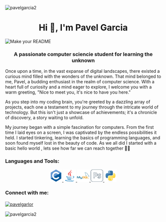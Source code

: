 <p align="left"> <img src="https://komarev.com/ghpvc/?username=pavelgarcia2&label=Profile%20views&color=0e75b6&style=flat" alt="pavelgarcia2" /> </p>
<h1 align="center">Hi 👋, I'm Pavel Garcia</h1>
<img width="1834" alt="Make your README" src="https://github.com/PavelGarcia2/Minesweeper/assets/60678482/b6dfe2ca-1352-4314-81a1-ce0a855b1c2d">

<h3 align="center">A passionate computer sciencie student for learning the unknown</h3>
<p> Once upon a time, in the vast expanse of digital landscapes, there existed a curious mind filled with the wonders of the unknown. That mind belonged to me, Pavel, a budding enthusiast in the realm of computer science. With a heart full of curiosity and a mind eager to explore, I welcome you with a warm greeting, "Nice to meet you, it's nice to have you here."

As you step into my coding brain, you're greeted by a dazzling array of projects, each one a testament to my journey through the intricate world of technology. But this isn't just a showcase of achievements; it's a chronicle of discovery, a story waiting to unfold.

My journey began with a simple fascination for computers. From the first time I laid eyes on a screen, I was captivated by the endless possibilities it held. I started tinkering, learning the basics of programming languages, and soon found myself lost in the beauty of code. As we all did I started with a basic hello world , lets see how far we can reach together 👨‍💻</p>
<h3 align="left">Languages and Tools:</h3>
<p align="center"> <a href="https://www.cprogramming.com/" target="_blank" rel="noreferrer"> <img src="https://raw.githubusercontent.com/devicons/devicon/master/icons/c/c-original.svg" alt="c" width="40" height="40"/> </a> <a href="https://www.java.com" target="_blank" rel="noreferrer"> <img src="https://raw.githubusercontent.com/devicons/devicon/master/icons/java/java-original.svg" alt="java" width="40" height="40"/> </a> <a href="https://www.mysql.com/" target="_blank" rel="noreferrer"> <img src="https://raw.githubusercontent.com/devicons/devicon/master/icons/mysql/mysql-original-wordmark.svg" alt="mysql" width="40" height="40"/> </a> <a href="https://www.photoshop.com/en" target="_blank" rel="noreferrer"> <img src="https://raw.githubusercontent.com/devicons/devicon/master/icons/photoshop/photoshop-line.svg" alt="photoshop" width="40" height="40"/> </a> <a href="https://www.python.org" target="_blank" rel="noreferrer"> <img src="https://raw.githubusercontent.com/devicons/devicon/master/icons/python/python-original.svg" alt="python" width="40" height="40"/> </a> </p>



<h3 align="left">Connect with me:</h3>
<p align="left">
<a href="https://instagram.com/pavelgarlor" target="blank"><img align="center" src="https://raw.githubusercontent.com/rahuldkjain/github-profile-readme-generator/master/src/images/icons/Social/instagram.svg" alt="pavelgarlor" height="30" width="40" /></a>
</p>

<p><img align="center" src="https://github-readme-stats.vercel.app/api/top-langs?username=pavelgarcia2&show_icons=true&locale=en&layout=compact" alt="pavelgarcia2" /></p>
